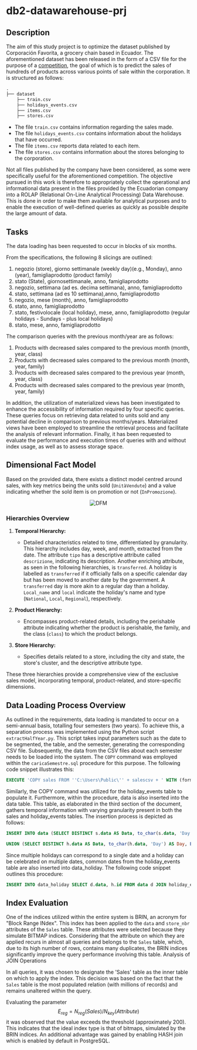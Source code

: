 # db2-datawarehouse-prj

## Description

The aim of this study project is to optimize the dataset published by Corporación Favorita, a grocery chain based in Ecuador. The aforementioned dataset has been released in the form of a CSV file for the purpose of a [competition](https://www.kaggle.com/c/favorita-grocery-sales-forecasting/), the goal of which is to predict the sales of hundreds of products across various points of sale within the corporation. It is structured as follows:
```md
.
├── dataset
    ├── train.csv
    ├── holidays_events.csv
    ├── items.csv
    ├── stores.csv
```
- The file `train.csv` contains information regarding the sales made.
- The file `holidays_events.csv` contains information about the holidays that have occurred.
- The file `items.csv` reports data related to each item.
- The file `stores.csv` contains information about the stores belonging to the corporation.

Not all files published by the company have been considered, as some were specifically useful for the aforementioned competition.
The objective pursued in this work is therefore to appropriately collect the operational and informational data present in the files provided by the Ecuadorian company into a ROLAP (Relational On-Line Analytical Processing) Data Warehouse. This is done in order to make them available for analytical purposes and to enable the execution of well-defined queries as quickly as possible despite the large amount of data.
## Tasks

The data loading has been requested to occur in blocks of six months. 

From the specifications, the following 8 slicings are outlined:

1. negozio (store), giorno settimanale (weekly day)(e.g., Monday), anno (year), famigliaprodotto (product family)
2. stato (State), giornosettimanale, anno, famigliaprodotto
3. negozio, settimana (ad es. decima settimana), anno, famigliaprodotto
4. stato, settimana (ad es 10 settimana),anno, famigliaprodotto
5. negozio, mese (month), anno, famigliaprodotto
6. stato, anno, famigliaprodotto
7. stato, festivolocale (local holiday), mese, anno, famigliaprodotto (regular holidays - Sundays - plus local holidays)
8. stato, mese, anno, famigliaprodotto

The comparison queries with the previous month/year are as follows:

1. Products with decreased sales compared to the previous month (month, year, class)
2. Products with decreased sales compared to the previous month (month, year, family)
3. Products with decreased sales compared to the previous year (month, year, class)
4. Products with decreased sales compared to the previous year (month, year, family)

In addition, the utilization of materialized views has been investigated to enhance the accessibility of information required by four specific queries. These queries focus on retrieving data related to units sold and any potential decline in comparison to previous months/years. Materialized views have been employed to streamline the retrieval process and facilitate the analysis of relevant information.
Finally, it has been requested to evaluate the performance and execution times of queries with and without index usage, as well as to assess storage space.

## Dimensional Fact Model

Based on the provided data, there exists a distinct model centred around sales, with key metrics being the units sold (`UnitàVendute`) and a value indicating whether the sold item is on promotion or not (`InPromozione`).
<p align="center">
  <img src="https://github.com/cappadavide/db2-datawarehouse-prj/assets/70511599/c3261c99-d424-4c78-a663-8a4eed88870e" alt="DFM"/>
</p>

### Hierarchies Overview

1. **Temporal Hierarchy:**
   - Detailed characteristics related to time, differentiated by granularity. This hierarchy includes day, week, and month, extracted from the date. The attribute `tipo` has a descriptive attribute called `descrizione`, indicating its description. Another enriching attribute, as seen in the following hierarchies, is `transferred`. A holiday is labelled as `transferred` if it officially falls on a specific calendar day but has been moved to another date by the government. A `transferred` day is more akin to a regular day than a holiday. `Local_name` and `local` indicate the holiday's name and type (`National`, `Local`, `Regional`), respectively.

2. **Product Hierarchy:**
   - Encompasses product-related details, including the perishable attribute indicating whether the product is perishable, the family, and the class (`class`) to which the product belongs.

3. **Store Hierarchy:**
   - Specifies details related to a store, including the city and state, the store's cluster, and the descriptive attribute type.

These three hierarchies provide a comprehensive view of the exclusive sales model, incorporating temporal, product-related, and store-specific dimensions.

## Data Loading Process Overview
As outlined in the requirements, data loading is mandated to occur on a semi-annual basis, totalling four semesters (two years). To achieve this, a separation process was implemented using the Python script `extractHalfYear.py`. This script takes input parameters such as the date to be segmented, the table, and the semester, generating the corresponding CSV file.
Subsequently, the data from the CSV files about each semester needs to be loaded into the system. The `COPY` command was employed within the `caricaSemestre.sql` procedure for this purpose. The following code snippet illustrates this:
```sql
EXECUTE 'COPY sales FROM ''C:\Users\Public\'' + salescsv + ' WITH (format csv, delimiter '','', FORCE_NULL (onpromotion))';
```
Similarly, the COPY command was utilized for the holiday_events table to populate it.
Furthermore, within the procedure, data is also inserted into the data table. This table, as elaborated in the third section of the document, gathers temporal information with varying granularity present in both the sales and holiday_events tables. The insertion process is depicted as follows:
```sql
INSERT INTO data (SELECT DISTINCT s.data AS Data, to_char(s.data, 'Day') AS Day, EXTRACT(WEEK FROM s.data) AS Week, EXTRACT(MONTH FROM s.data) AS Month, EXTRACT(YEAR FROM s.data) AS Year FROM sales AS s);
```
```sql
UNION (SELECT DISTINCT h.data AS Data, to_char(h.data, 'Day') AS Day, EXTRACT(WEEK FROM h.data) AS Week, EXTRACT(MONTH FROM h.data) AS Month, EXTRACT(YEAR FROM h.data) AS Year FROM holiday_events AS h) ORDER BY 1;
```
Since multiple holidays can correspond to a single date and a holiday can be celebrated on multiple dates, common dates from the holiday_events table are also inserted into data_holiday. The following code snippet outlines this procedure:
```sql
INSERT INTO data_holiday SELECT d.data, h.id FROM data d JOIN holiday_events h ON d.data = h.data;
```

## Index Evaluation

One of the indices utilized within the entire system is BRIN, an acronym for "Block Range INdex". This index has been applied to the `data` and `store_nbr` attributes of the `Sales` table. These attributes were selected because they simulate BITMAP indices. Considering that the attribute on which they are applied recurs in almost all queries and belongs to the `Sales` table, which, due to its high number of rows, contains many duplicates, the BRIN indices significantly improve the query performance involving this table.
Analysis of JOIN Operations

In all queries, it was chosen to designate the 'Sales' table as the inner table on which to apply the index. This decision was based on the fact that the `Sales` table is the most populated relation (with millions of records) and remains unaltered within the query.

Evaluating the parameter 
$$E_{reg}=N_{reg}(Sales)/N_{key}(Attribute)$$
it was observed that the value exceeds the threshold (approximately 200). This indicates that the ideal index type is that of bitmaps, simulated by the BRIN indices. An additional advantage was gained by enabling HASH join which is enabled by default in PostgreSQL.
